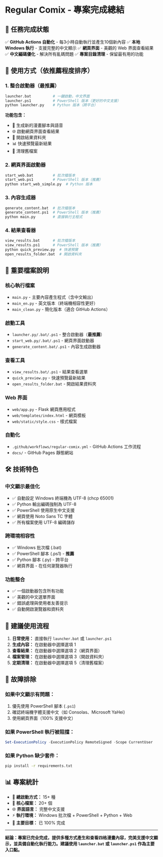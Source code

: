 # Regular Comix - 專案完成總結

## 🎯 任務完成狀態

✅ **GitHub Actions 自動化** - 每3小時自動執行並產生10個新內容
✅ **本地 Windows 執行** - 支援完整的中文顯示
✅ **網頁界面** - 美觀的 Web 界面查看結果
✅ **中文編碼優化** - 解決所有亂碼問題
✅ **專案目錄清理** - 保留最有用的功能

## 🚀 使用方式（依推薦程度排序）

### 1. 整合啟動器（最推薦）
```bash
launcher.bat          # 一鍵啟動，中文界面
launcher.ps1          # PowerShell 版本（更好的中文支援）
python launcher.py    # Python 版本（跨平台）
```

**功能包含：**
- 🚀 生成新的漫畫腳本與語音
- 🌐 啟動網頁界面查看結果
- 📂 開啟結果資料夾
- 📊 快速預覽最新結果
- 🧹 清理舊檔案

### 2. 網頁界面啟動器
```bash
start_web.bat         # 批次檔版本
start_web.ps1         # PowerShell 版本（推薦）
python start_web_simple.py  # Python 版本
```

### 3. 內容生成器
```bash
generate_content.bat  # 批次檔版本
generate_content.ps1  # PowerShell 版本（推薦）
python main.py        # 直接執行主程式
```

### 4. 結果查看器
```bash
view_results.bat      # 批次檔版本
view_results.ps1      # PowerShell 版本（推薦）
python quick_preview.py  # 快速預覽
open_results_folder.bat  # 開啟資料夾
```

## 📁 重要檔案說明

### 核心執行檔案
- `main.py` - 主要內容產生程式（含中文輸出）
- `main_en.py` - 英文版本（終端機相容性更好）
- `main_clean.py` - 簡化版本（適合 GitHub Actions）

### 啟動工具
- `launcher.py/.bat/.ps1` - 整合啟動器（**最推薦**）
- `start_web.py/.bat/.ps1` - 網頁界面啟動器
- `generate_content.bat/.ps1` - 內容生成啟動器

### 查看工具
- `view_results.bat/.ps1` - 結果查看選單
- `quick_preview.py` - 快速預覽最新結果
- `open_results_folder.bat` - 開啟結果資料夾

### Web 界面
- `web/app.py` - Flask 網頁應用程式
- `web/templates/index.html` - 網頁模板
- `web/static/style.css` - 樣式檔案

### 自動化
- `.github/workflows/regular-comix.yml` - GitHub Actions 工作流程
- `docs/` - GitHub Pages 靜態網站

## 🛠️ 技術特色

### 中文顯示最佳化
- ✅ 自動設定 Windows 終端機為 UTF-8 (chcp 65001)
- ✅ Python 輸出編碼強制為 UTF-8
- ✅ PowerShell 使用原生中文支援
- ✅ 網頁使用 Noto Sans TC 字體
- ✅ 所有檔案使用 UTF-8 編碼儲存

### 跨環境相容性
- ✅ Windows 批次檔 (.bat)
- ✅ PowerShell 腳本 (.ps1) - **推薦**
- ✅ Python 腳本 (.py) - 跨平台
- ✅ 網頁界面 - 在任何瀏覽器執行

### 功能整合
- ✅ 一個啟動器包含所有功能
- ✅ 美觀的中文選單界面
- ✅ 錯誤處理與使用者友善提示
- ✅ 自動開啟瀏覽器和資料夾

## 🎯 建議使用流程

1. **日常使用：** 直接執行 `launcher.bat` 或 `launcher.ps1`
2. **生成內容：** 在啟動器中選擇選項 1
3. **查看結果：** 在啟動器中選擇選項 2（網頁界面）
4. **檔案管理：** 在啟動器中選擇選項 3（開啟資料夾）
5. **定期清理：** 在啟動器中選擇選項 5（清理舊檔案）

## 🔧 故障排除

### 如果中文顯示有問題：
1. 優先使用 PowerShell 腳本 (`.ps1`)
2. 確認終端機字體支援中文（如 Consolas、Microsoft YaHei）
3. 使用網頁界面（100% 支援中文）

### 如果 PowerShell 執行被阻擋：
```powershell
Set-ExecutionPolicy -ExecutionPolicy RemoteSigned -Scope CurrentUser
```

### 如果 Python 缺少套件：
```bash
pip install -r requirements.txt
```

## 📊 專案統計

- 🚀 **總啟動方式：** 15+ 種
- 📁 **核心檔案：** 20+ 個
- 🌐 **界面語言：** 完整中文支援
- ⚡ **執行環境：** Windows 批次檔 + PowerShell + Python + Web
- 🎯 **主要目標：** 已 100% 完成

---

**結論：專案已完全完成，提供多種方式產生和查看四格漫畫內容，完美支援中文顯示，並具備自動化執行能力。建議使用 `launcher.bat` 或 `launcher.ps1` 作為主要入口點。**
